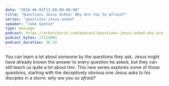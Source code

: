 ```yaml
---
date: "2018-06-03T11:00:00-08:00"
title: "Questions Jesus Asked: Why Are You So Afraid?"
series: "questions-jesus-asked"
speaker: "Jake Goetze"
type: message
podcast: https://arborchurch.com/podcast/questions-jesus-asked-why-are-you-so-afraid.m4a
podcast_bytes: 27114901
podcast_duration: 36:32
---
```


You can learn a lot about someone by the questions they ask. Jesus might have already known the answer to every question he asked, but they can still teach us quite a lot about him. This new series explores some of those questions, starting with the deceptively obvious one Jesus asks to his disciples in a storm: *why are you so afraid?*

